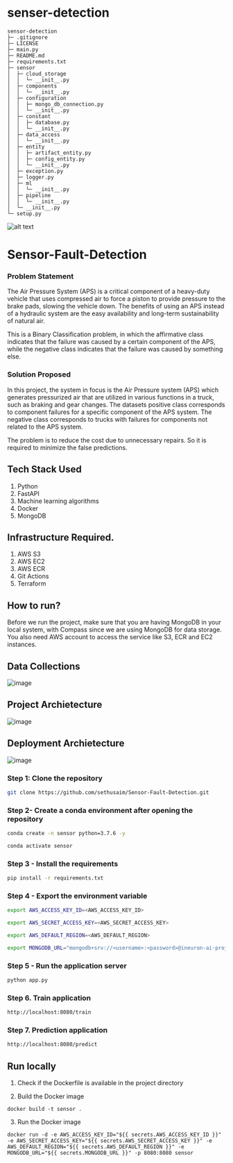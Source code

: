 # senser-detection
```
sensor-detection
├─ .gitignore
├─ LICENSE
├─ main.py
├─ README.md
├─ requirements.txt
├─ sensor
│  ├─ cloud_storage
│  │  └─ __init__.py
│  ├─ components
│  │  └─ __init__.py
│  ├─ configuration
│  │  ├─ mongo_db_connection.py
│  │  └─ __init__.py
│  ├─ constant
│  │  ├─ database.py
│  │  └─ __init__.py
│  ├─ data_access
│  │  └─ __init__.py
│  ├─ entity
│  │  ├─ artifact_entity.py
│  │  ├─ config_entity.py
│  │  └─ __init__.py
│  ├─ exception.py
│  ├─ logger.py
│  ├─ ml
│  │  └─ __init__.py
│  ├─ pipeline
│  │  └─ __init__.py
│  └─ __init__.py
└─ setup.py

```

![alt text](https://ineuron.ai/images/ineuron-logo.png)
# Sensor-Fault-Detection

### Problem Statement

The Air Pressure System (APS) is a critical component of a heavy-duty vehicle that uses compressed air to force a piston to provide pressure to the brake pads, slowing the vehicle down. The benefits of using an APS instead of a hydraulic system are the easy availability and long-term sustainability of natural air.

This is a Binary Classification problem, in which the affirmative class indicates that the failure was caused by a certain component of the APS, while the negative class
indicates that the failure was caused by something else.

### Solution Proposed 

In this project, the system in focus is the Air Pressure system (APS) which generates pressurized air that are utilized in various functions in a truck, such as braking and gear changes. The datasets positive class corresponds to component failures for a specific component of the APS system. The negative class corresponds to trucks with failures for components not related to the APS system.

The problem is to reduce the cost due to unnecessary repairs. So it is required to minimize the false predictions.

## Tech Stack Used

1. Python 
2. FastAPI 
3. Machine learning algorithms
4. Docker
5. MongoDB

## Infrastructure Required.

1. AWS S3
2. AWS EC2
3. AWS ECR
4. Git Actions
5. Terraform

## How to run?

Before we run the project, make sure that you are having MongoDB in your local system, with Compass since we are using MongoDB for data storage. You also need AWS account to access the service like S3, ECR and EC2 instances.

## Data Collections

![image](https://user-images.githubusercontent.com/57321948/193536736-5ccff349-d1fb-486e-b920-02ad7974d089.png)

## Project Archietecture

![image](https://user-images.githubusercontent.com/57321948/193536768-ae704adc-32d9-4c6c-b234-79c152f756c5.png)

## Deployment Archietecture

![image](https://user-images.githubusercontent.com/57321948/193536973-4530fe7d-5509-4609-bfd2-cd702fc82423.png)

### Step 1: Clone the repository

```bash
git clone https://github.com/sethusaim/Sensor-Fault-Detection.git
```

### Step 2- Create a conda environment after opening the repository

```bash
conda create -n sensor python=3.7.6 -y
```

```bash
conda activate sensor
```

### Step 3 - Install the requirements

```bash
pip install -r requirements.txt
```

### Step 4 - Export the environment variable

```bash
export AWS_ACCESS_KEY_ID=<AWS_ACCESS_KEY_ID>

export AWS_SECRET_ACCESS_KEY=<AWS_SECRET_ACCESS_KEY>

export AWS_DEFAULT_REGION=<AWS_DEFAULT_REGION>

export MONGODB_URL="mongodb+srv://<username>:<password>@ineuron-ai-projects.7eh1w4s.mongodb.net/?retryWrites=true&w=majority"

```

### Step 5 - Run the application server

```bash
python app.py
```

### Step 6. Train application

```bash
http://localhost:8080/train

```

### Step 7. Prediction application

```bash
http://localhost:8080/predict

```

## Run locally

1. Check if the Dockerfile is available in the project directory

2. Build the Docker image

```
docker build -t sensor . 

```

3. Run the Docker image

```
docker run -d -e AWS_ACCESS_KEY_ID="${{ secrets.AWS_ACCESS_KEY_ID }}" -e AWS_SECRET_ACCESS_KEY="${{ secrets.AWS_SECRET_ACCESS_KEY }}" -e AWS_DEFAULT_REGION="${{ secrets.AWS_DEFAULT_REGION }}" -e MONGODB_URL="${{ secrets.MONGODB_URL }}" -p 8080:8080 sensor
```

